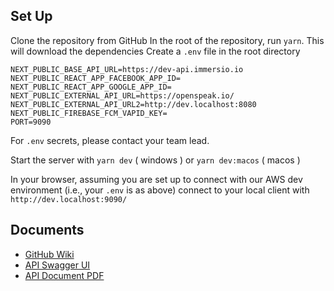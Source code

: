 ## Set Up
Clone the repository from GitHub
In the root of the repository, run `yarn`. This will download the dependencies
Create a `.env` file in the root directory

```
NEXT_PUBLIC_BASE_API_URL=https://dev-api.immersio.io
NEXT_PUBLIC_REACT_APP_FACEBOOK_APP_ID=
NEXT_PUBLIC_REACT_APP_GOOGLE_APP_ID=
NEXT_PUBLIC_EXTERNAL_API_URL=https://openspeak.io/
NEXT_PUBLIC_EXTERNAL_API_URL2=http://dev.localhost:8080
NEXT_PUBLIC_FIREBASE_FCM_VAPID_KEY=
PORT=9090 
```


For `.env` secrets, please contact your team lead.

Start the server with `yarn dev` ( windows ) or `yarn dev:macos` ( macos )

In your browser, assuming you are set up to connect with our AWS dev environment (i.e., your `.env` is as above) connect to your local client with  `http://dev.localhost:9090/`

## Documents
- [GitHub Wiki](https://github.com/Winston-immersio/Immersio-WebApp-2023/wiki)
- [API Swagger UI](https://api.immersio.io/api)
- [API Document PDF](https://github.com/Winston-immersio/Immersio-WebApp-2023/blob/main/api-documentation.pdf)